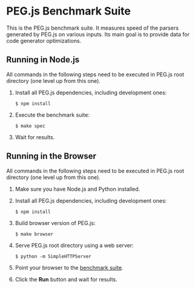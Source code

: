 PEG.js Benchmark Suite
======================

This is the PEG.js benchmark suite. It measures speed of the parsers generated
by PEG.js on various inputs. Its main goal is to provide data for code generator
optimizations.

Running in Node.js
------------------

All commands in the following steps need to be executed in PEG.js root directory
(one level up from this one).

  1. Install all PEG.js dependencies, including development ones:

     ```console
     $ npm install
     ```

  2. Execute the benchmark suite:

     ```console
     $ make spec
     ```

  3. Wait for results.

Running in the Browser
----------------------

All commands in the following steps need to be executed in PEG.js root directory
(one level up from this one).

  1. Make sure you have Node.js and Python installed.

  2. Install all PEG.js dependencies, including development ones:

     ```console
     $ npm install
     ```

  3. Build browser version of PEG.js:

     ```console
     $ make browser
     ```

  4. Serve PEG.js root directory using a web server:

     ```console
     $ python -m SimpleHTTPServer
     ```

  5. Point your browser to the [benchmark suite](http://localhost:8000/benchmark/index.html).

  6. Click the **Run** button and wait for results.

